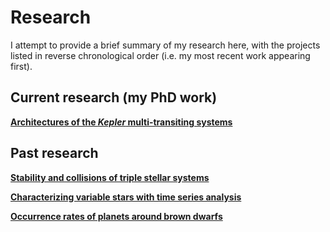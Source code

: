 # Research

I attempt to provide a brief summary of my research here, with the projects listed in reverse chronological order (i.e. my most recent work appearing first).


## Current research (my PhD work)

[**Architectures of the *Kepler* multi-transiting systems**](https://hematthi.github.io/research/syssim_architectures.html)


## Past research

[**Stability and collisions of triple stellar systems**](https://hematthi.github.io/research/stability_triples.html)

[**Characterizing variable stars with time series analysis**](https://hematthi.github.io/research/variable_stars.html)

[**Occurrence rates of planets around brown dwarfs**](https://hematthi.github.io/research/brown_dwarf_planet_occurrence.html)
